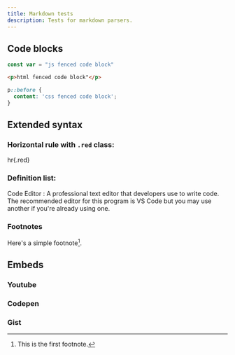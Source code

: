 ```yaml
---
title: Markdown tests
description: Tests for markdown parsers.
---
```


## Code blocks
```js
const var = "js fenced code block"
```


```html
<p>html fenced code block"</p>
```


```css
p::before {
  content: 'css fenced code block';
}
```

## Extended syntax
### Horizontal rule with `.red` class:

hr{.red}

### Definition list:

Code Editor
: A professional text editor that developers use to write code. The recommended editor for this program is VS Code but you may use another if you're already using one.

### Footnotes
Here's a simple footnote[^1].

[^1]: This is the first footnote.

## Embeds
### Youtube

### Codepen

### Gist
